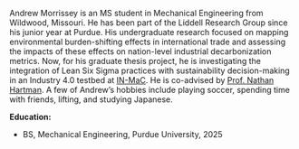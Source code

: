Andrew Morrissey is an MS student in Mechanical Engineering from Wildwood, Missouri. He has been part of the Liddell Research Group since his junior year at Purdue. His undergraduate research  focused on mapping environmental burden-shifting effects in international trade and assessing the impacts of these effects on nation-level industrial decarbonization metrics. Now, for his graduate thesis project, he is investigating the integration of Lean Six Sigma practices with sustainability decision-making in an Industry 4.0 testbed at [IN-MaC]( https://polytechnic.purdue.edu/in-mac/facilities/intelligent-manufacturing-testbed). He is co-advised by [Prof. Nathan Hartman](https://polytechnic.purdue.edu/profile/nhartman). A few of Andrew’s hobbies include playing soccer, spending time with friends, lifting, and studying Japanese.

<strong>Education:</strong>
<ul>
<li>BS, Mechanical Engineering, Purdue University, 2025</li>
</ul>
